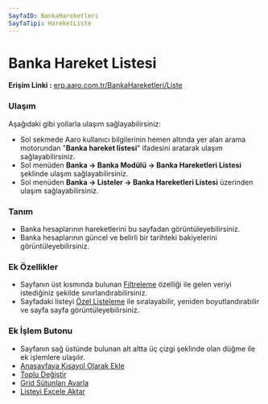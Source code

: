 ```yaml
---
SayfaID: BankaHareketleri
SayfaTipi: HareketListe
---
```


# Banka Hareket Listesi

**Erişim Linki :** [erp.aaro.com.tr/BankaHareketleri/Liste](https://erp.aaro.com.tr/BankaHareketleri/Liste)

### Ulaşım 
Aşağıdaki gibi yollarla ulaşım sağlayabilirsiniz:

- Sol sekmede Aaro kullanıcı bilgilerinin hemen altında yer alan arama motorundan "**Banka hareket listesi**" ifadesini aratarak ulaşım sağlayabilirsiniz.
- Sol menüden **Banka -> Banka Modülü -> Banka Hareketleri Listesi** şeklinde ulaşım sağlayabilirsiniz. 
- Sol menüden **Banka -> Listeler -> Banka Hareketleri Listesi** üzerinden ulaşım sağlayabilirsiniz.

### Tanım 

- Banka hesaplarının hareketlerini bu sayfadan görüntüleyebilirsiniz.
- Banka hesaplarının güncel ve belirli bir tarihteki bakiyelerini görüntüleyebilirsiniz.

### Ek Özellikler 

- Sayfanın üst kısmında bulunan [Filtreleme](../TemelOzellikler/SayfaKisitlari.md) özelliği ile gelen veriyi istediğiniz şekilde sınırlandırabilirsiniz.
- Sayfadaki listeyi [Özel Listeleme](../TemelOzellikler/ListeNesnesi.md) ile sıralayabilir, yeniden boyutlandırabilir ve sayfa sayfa görüntüleyebilirsiniz.

### Ek İşlem Butonu

- Sayfanın sağ üstünde bulunan alt altta üç çizgi şeklinde olan düğme ile ek işlemlere ulaşılır.
- [Anasayfaya Kısayol Olarak Ekle](../TemelOzellikler/KisaYollaraEkleme.md)
- [Toplu Değiştir](../TemelOzellikler/TopluDegistir.md)
- [Grid Sütunları Ayarla](../TemelOzellikler/GridSutunAyarlari.md)
- [Listeyi Excele Aktar](../TemelOzellikler/ListeyiExceleAktar.md)

